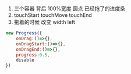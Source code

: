 1. 三个容器 背后 100%宽度   圆点   已经拖了的进度条
2. touchStart touchMove touchEnd
3. 拖着的时候 改变 width left


```js
new Progress({
    onDrag:()=>{},
    onDragStart:()=>{},
    onDragEnd:()=>{},
    progress:0.5,
    disable
})
```
